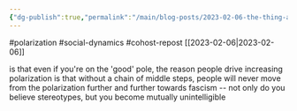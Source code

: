 ```yaml
---
{"dg-publish":true,"permalink":"/main/blog-posts/2023-02-06-the-thing-about-polarization/","noteIcon":""}
---
```


#polarization #social-dynamics #cohost-repost 
[[2023-02-06\|2023-02-06]]

is that even if you're on the 'good' pole, the reason people drive increasing polarization is that without a chain of middle steps, people will never move from the polarization further and further towards fascism -- not only do you believe stereotypes, but you become mutually unintelligible